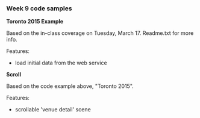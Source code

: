 ### Week 9 code samples

**Toronto 2015 Example**

Based on the in-class coverage on Tuesday, March 17. Readme.txt for more info.

Features:
- load initial data from the web service

**Scroll**

Based on the code example above, "Toronto 2015".  

Features:
- scrollable 'venue detail' scene
